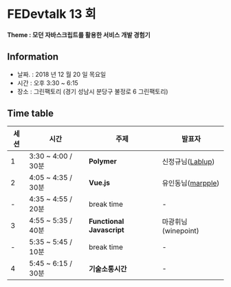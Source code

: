 # FEDevtalk 13 회

#### Theme : 모던 자바스크립트를 활용한 서비스 개발 경험기

## Information

- 날짜. : 2018 년 12 월 20 일 목요일
- 시간 : 오후 3:30 ~ 6:15
- 장소 : 그린팩토리 (경기 성남시 분당구 불정로 6 그린팩토리)

## Time table
| 세션 | 시간               | 주제       | 발표자          |
| ---- | ------------------ | ---------- | --------------- |
| 1    | 3:30 ~ 4:00 / 30분 | **Polymer**  | 신정규님([Lablup](https://www.lablup.com/#/)) |
| 2    | 4:05 ~ 4:35 / 30분 | **Vue.js**   | 유인동님([marpple](https://en.marpple.com/en/)) |
| -    | 4:35 ~ 4:55 / 20분 | break time | -               |
| 3    | 4:55 ~ 5:35 / 40분 | **Functional Javascript**   | 마광휘님(winepoint)  |
| -    | 5:35 ~ 5:45 / 10분 | break time | -               |
| 4    | 5:45 ~ 6:15 / 30분 | **기술소통시간**   | -      |
